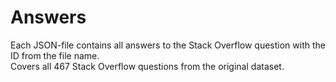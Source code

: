 # Answers
Each JSON-file contains all answers to the Stack Overflow question with the ID from the file name.  
Covers all 467 Stack Overflow questions from the original dataset.